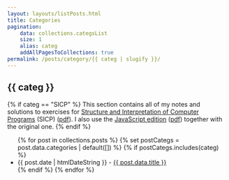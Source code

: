 ```yaml
---
layout: layouts/listPosts.html
title: Categories
pagination:
    data: collections.categsList
    size: 1
    alias: categ
    addAllPagesToCollections: true
permalink: /posts/category/{{ categ | slugify }}/
---
```


<h2>{{ categ }}</h2>

{% if categ == "SICP" %}
This section contains all of my notes and solutions to exercises for <a href="https://en.wikipedia.org/wiki/Structure_and_Interpretation_of_Computer_Programs" title="SICP Wikipedia Page">Structure and Interpretation of Computer Programs</a> (SICP) (<a href="https://web.mit.edu/6.001/6.037/sicp.pdf" title="SICP PDF">pdf</a>). I also use the <a href="https://en.wikipedia.org/wiki/Structure_and_Interpretation_of_Computer_Programs,_JavaScript_Edition" title="SICP JS Wikipedia Page">JavaScript edition</a> (<a href="https://sicp.sourceacademy.org/sicpjs.pdf" title="SICP JS PDF">pdf</a>) together with the original one.
{% endif %}

<ul>
    {% for post in collections.posts %}
        {% set postCategs = post.data.categories | default([]) %}
        {% if postCategs.includes(categ) %}
            <li>
                <span class="post-date">{{ post.date | htmlDateString }}</span> - 
                <a href="{{ post.url }}">{{ post.data.title }}</a>
            </li>
        {% endif %}
    {% endfor %}
</ul>
